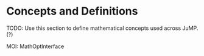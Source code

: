 Concepts and Definitions
========================

TODO: Use this section to define mathematical concepts used across JuMP. (?)

MOI: MathOptInterface
